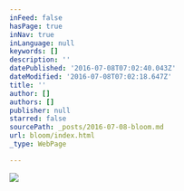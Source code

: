 ```yaml
---
inFeed: false
hasPage: true
inNav: true
inLanguage: null
keywords: []
description: ''
datePublished: '2016-07-08T07:02:40.043Z'
dateModified: '2016-07-08T07:02:18.647Z'
title: ''
author: []
authors: []
publisher: null
starred: false
sourcePath: _posts/2016-07-08-bloom.md
url: bloom/index.html
_type: WebPage

---
```

![](https://the-grid-user-content.s3-us-west-2.amazonaws.com/721486fa-b8ec-4aec-8aea-553822cbfc6a.jpg)